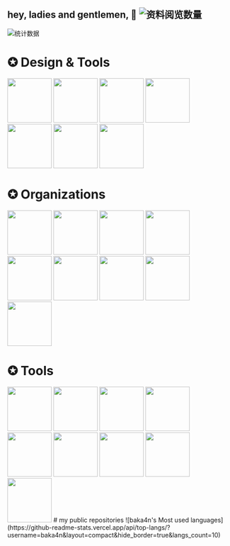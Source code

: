 ## hey, ladies and gentlemen, 👋 ![资料阅览数量](https://profile-counter.glitch.me/baka4n/count.svg)

![统计数据](https://github-readme-stats.vercel.app/api?username=baka4n&locale=cn&show_icons=true)

# ✪ **Design & Tools**
<a href="https://www.adobe.com/in/products/photoshop.html"><image src="https://www.adobe.com/content/dam/shared/images/product-icons/svg/photoshop.svg" width=100 height=100></a>
<a href="https://www.adobe.com/in/products/illustrator.html"><image src="https://www.adobe.com/content/dam/cc/icons/illustrator.svg" width=100 height=100></a>
<a href="https://www.adobe.com/in/products/aftereffects.html"><image src="https://www.adobe.com/content/dam/cc/us/en/products/ccoverview/ae_cc_app_RGB.svg" width=100 height=100></a>
<a href="https://www.adobe.com/in/products/premiere.html"><image src="https://www.adobe.com/content/dam/acom/one-console/icons_rebrand/pr_appicon.svg" width=100 height=100></a>
<a href="https://www.adobe.com/in/products/photoshop-lightroom.html"><image src="https://www.adobe.com/content/dam/cc1/en/genuine/images/AFC/LR_icon.svg" width=100 height=100></a>
<a href="https://www.adobe.com/in/products/dreamweaver.html"><image src="https://www.adobe.com/content/dam/cc/icons/dw_cc_app_RGB.svg" width=100 height=100></a>
<a href="https://www.adobe.com/in/products/audition.html"><image src="https://www.adobe.com/content/dam/shared/images/product-icons/svg/audition.svg" width=100 height=100></a>
# ✪ **Organizations**
<a href="https://github.com/XenFork"><image src="https://avatars.githubusercontent.com/u/111216781?s=200&v=4" width=100 height=100></a>
<a href="https://github.com/Over-Run"><image src="https://avatars.githubusercontent.com/u/66425408?s=200&v=4" width=100 height=100></a>
<a href="https://github.com/Funny-Developers"><image src="https://avatars.githubusercontent.com/u/74489243?s=200&v=4" width=100 height=100></a>
<a href="https://github.com/AmazingRabbit-Studio"><image src="https://avatars.githubusercontent.com/u/79623476?s=200&v=4" width=100 height=100></a>
<a href="https://github.com/AtionMC"><image src="https://avatars.githubusercontent.com/u/93018609?s=200&v=4" width=100 height=100></a>
<a href="https://github.com/ChinaWareMC"><image src="https://avatars.githubusercontent.com/u/131511543?s=200&v=4" width=100 height=100></a>
<a href="https://github.com/frigate-apps"><image src="https://avatars.githubusercontent.com/u/101233870?s=200&v=4" width=100 height=100></a>
<s><a href="https://github.com/SquidCraftTeam"><image src="https://avatars.githubusercontent.com/u/63392369?s=200&v=4" width=100 height=100></a></s>
<a href="https://github.com/Taizhou-Boxin-Machinery-Co-Ltd"><image src="https://avatars.githubusercontent.com/u/116943802?s=200&v=4" width=100 height=100></a>

# ✪ **Tools**
<image src="https://learn.microsoft.com/zh-cn/media/logos/logo_Cplusplus.svg" width=100 height=100>
<image src="https://learn.microsoft.com/zh-cn/media/logos/logo_C.svg" width=100 height=100>
<image src="https://learn.microsoft.com/zh-cn/media/logos/logo_Csharp.svg" width=100 height=100>
<image src="https://learn.microsoft.com/zh-cn/media/logos/logo_Fsharp.svg" width=100 height=100>
<image src="https://learn.microsoft.com/zh-cn/media/logos/logo_VB.svg" width=100 height=100>
<image src="https://th.bing.com/th?id=ODLS.f8701c0e-08d1-4088-9d12-62a1b6912ddf&w=32&h=32&qlt=90&pcl=fffffa&o=6&pid=1.2" width=100 height=100>
<image src="https://avatars.githubusercontent.com/u/36635386?s=48&v=4" width=100 height=100>
<image src="https://avatars.githubusercontent.com/u/4314092?s=48&v=4" width=100 height=100>
<image src="https://avatars.githubusercontent.com/u/41768318?s=200&v=4" width=100 height=100>
# my public repositories
![baka4n's Most used languages](https://github-readme-stats.vercel.app/api/top-langs/?username=baka4n&layout=compact&hide_border=true&langs_count=10)
